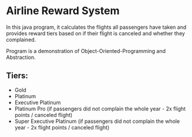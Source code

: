# Airline Reward System
In this java program, it calculates the flights all passengers have taken and provides reward tiers based on if their flight is canceled and whether they complained. 

Program is a demonstration of Object-Oriented-Programming and Abstraction.

## Tiers:
* Gold
* Platinum
* Executive Platinum
* Platinum Pro (if passengers did not complain the whole year - 2x flight points / canceled flight)
* Super Executive Platinum (if passengers did not complain the whole year - 2x flight points / canceled flight) 
